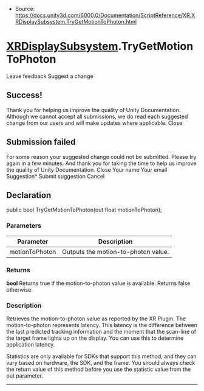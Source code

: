 * Source: https://docs.unity3d.com/6000.0/Documentation/ScriptReference/XR.XRDisplaySubsystem.TryGetMotionToPhoton.html

#  [XRDisplaySubsystem](https://docs.unity3d.com/6000.0/Documentation/ScriptReference/XR.XRDisplaySubsystem.html).TryGetMotionToPhoton
Leave feedback
Suggest a change
## Success!
Thank you for helping us improve the quality of Unity Documentation. Although we cannot accept all submissions, we do read each suggested change from our users and will make updates where applicable.
Close
## Submission failed
For some reason your suggested change could not be submitted. Please <a>try again</a> in a few minutes. And thank you for taking the time to help us improve the quality of Unity Documentation.
Close
Your name Your email Suggestion* Submit suggestion
Cancel
## Declaration
public bool TryGetMotionToPhoton(out float motionToPhoton); 
### Parameters
Parameter | Description  
---|---  
motionToPhoton | Outputs the motion-to-photon value.  
### Returns
**bool** Returns true if the motion-to-photon value is available. Returns false otherwise. 
### Description
Retrieves the motion-to-photon value as reported by the XR Plugin.
The motion-to-photon represents latency. This latency is the difference between the last predicted tracking information and the moment that the scan-line of the target frame lights up on the display. You can use this to determine application latency.  
  
Statistics are only available for SDKs that support this method, and they can vary based on hardware, the SDK, and the frame. You should always check the return value of this method before you use the statistic value from the out parameter.
* * *
